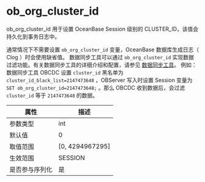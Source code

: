 ob_org_cluster_id 
======================================

ob_org_cluster_id 用于设置 OceanBase Session 级别的 CLUSTER_ID，该值会持久化到事务日志中。

通常情况下不需要设置 `ob_org_cluster_id` 变量，OceanBase 数据库生成日志（ Clog ）时会使用缺省值。
数据同步工具可以通过 `ob_org_cluster_id` 实现数据过滤功能。有关数据同步工具的详细介绍和配置，请参见 [数据同步工具](../../9.supporting-tools/4.cdc/1.overview-of-cdc.md)。
例如：数据同步工具 OBCDC 设置 `cluster_id` 黑名单为 `cluster_id_black_list=2147473648` ，OBServer 写入时设置 Session 变量为 `SET ob_org_cluster_id=2147473648;` 。那么 OBCDC 收到数据后，会过滤 `cluster_id` 等于 `2147473648` 的数据。


| **属性**  |      **描述**       |
|---------|-------------------|
| 参数类型    | int               |
| 默认值     | 0                 |
| 取值范围    | \[0, 4294967295\] |
| 生效范围    | SESSION           |
| 是否参与序列化 | 是                 |



